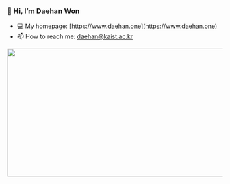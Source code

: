 ### 👋 Hi, I’m Daehan Won

- 💻 My homepage: [https://www.daehan.one](https://www.daehan.one)
- 📫 How to reach me: [daehan@kaist.ac.kr](daehan@kaist.ac.kr)
  
<a href="https://github.com/devxb/gitanimals">
<img
  src="https://render.gitanimals.org/farms/DaehanWon"
  width="600"
  height="300"
/>
</a>
